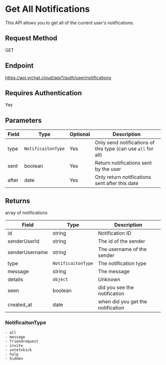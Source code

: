 # Get All Notifications 

This API allows you to get all of the current user's notifications.

## Request Method 
GET

## Endpoint
https://api.vrchat.cloud/api/1/auth/user/notifications

## Requires Authentication
Yes

## Parameters

Field | Type | Optional | Description
------|------|----------|------------
type | `NotificaitonType` | Yes | Only send notifications of this type (can use `all` for all)
sent | boolean | Yes | Return notifications sent by the user
after | date | Yes | Only return notifications sent after this date

## Returns 

array of notifications

Field | Type | Description
------|------|------------
id | string | Notification ID
senderUserId | string | The id of the sender
senderUsername | string | The username of the sender
type | `NotificaitonType` | The notification type
message | string | The message
details | `object` | Unknown
seen | boolean | did you see the notification
created_at | date | when did you get the notification

### NotificaitonType

    - all
    - message
    - friendrequest
    - invite
    - votetokick
    - halp
    - hidden

